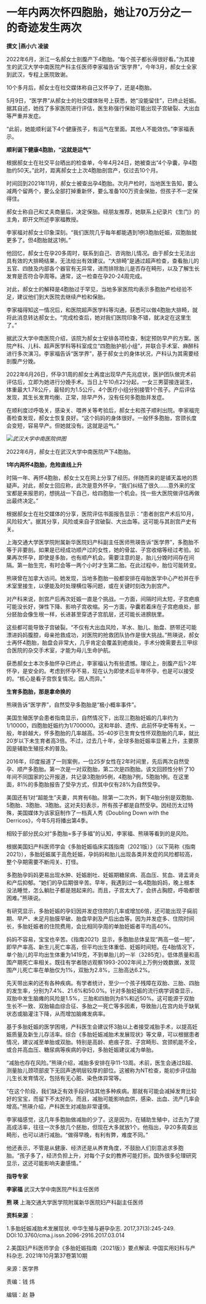 # 一年内两次怀四胞胎，她让70万分之一的奇迹发生两次

**撰文 |燕小六 凌骏**

2022年6月，浙江一名郝女士剖腹产下4胞胎。“每个孩子都长得很好看。”为其接生的武汉大学中南医院产科主任医师李家福告诉“医学界”，今年3月，郝女士全家到武汉，专程上医院致谢。

10个多月后，郝女士在社交媒体称自己又怀孕了，还是4胞胎。

5月9日，“医学界”从郝女士的社交媒体账号上获悉，她“没能留住”，已终止妊娠。据其自述，她找了多家医院进行评估，医生称强行保胎可能出现子宫破裂、大出血等严重并发症。

“此前，她能顺利诞下4个健康孩子，有运气在里面。其他人不能效仿。”李家福表示。

**顺利诞下健康4胞胎，“这就是运气”**

根据郝女士在社交平台晒出的检查单，今年4月24日，她被查出“4个孕囊，孕4胞胎约50天。”此时，距离郝女士上次4胞胎剖宫产，仅过去10个月。

时间回到2021年11月，郝女士被查出孕4胞胎。次月产检时，当地医生告知，要么减两个留两个，要么全部打掉重新怀，要么准备100万资金保胎，但孩子不一定保得住。

郝女士称自己和丈夫商量后，决定保胎。经朋友推荐，她联系上纪录片《生门》的主角，即开文所述李家福教授。

李家福对郝女士印象深刻。“我们医院几乎每年都能遇到1例3胞胎妊娠，双胞胎就更多了。但4胞胎就这1例。”

他回忆，郝女士在孕20多周时，联系到自己、咨询胎儿情况。由于郝女士无法出具有效的大排畸结果，无法给出有效建议。“大排畸”是通过超声检查，查看胎儿的五官、四肢及内部各个器官有无异常，进而排除胎儿是否存在畸形，以及了解生长发育是否符合孕周等。通常，这一检查在孕20-24周完成。

对此，郝女士的解释是4胞胎过于罕见，当地多家医院均表示多胞胎产检经验不足，建议他们到大医院去继续产检和保胎。

李家福得知这一情况后，和医院超声医学科等沟通，获悉可以做4胞胎大排畸，就将此消息转达郝女士。“完成检查后，她对我们医院印象不错，就决定在这里生了。”

据武汉大学中南医院介绍，该院为郝女士安排各项检查，制定预防早产的方案。医院产科、儿科、超声医学科等科室成立“四胞胎护航小组”，并联合手术室、麻醉科进行多次演习。李家福告诉“医学界”，基于郝女士的身体状况，产科认为其需要经剖腹产分娩。

2022年6月26日，怀孕31周的郝女士再度出现早产先兆症状，医护团队做完术前评估后，立即为她进行分娩手术。当日上午10点22分起，一女三男婴接连诞生，体重最大1.78公斤，最轻的为1.5公斤。4个医疗小组分别接管1个孩子。产后评估发现，其生长发育均衡、正常，除早产外，没有任何多胞胎并发症。

在顺利度过呼吸关，感染关、喂养关等考验后，郝女士和孩子顺利出院。李家福完善检查发现，郝女士恢复良好。“这个妈妈的身体很好。一般怀多胞胎，宫颈长度会变短，容易早产。但她就没有。这就是运气。”

![](https://inews.gtimg.com/newsapp_bt/0/15792626324/1000)_武汉大学中南医院供图_

2022年6月，郝女士在武汉大学中南医院产下4胞胎。

**1年内两怀4胞胎，危险直线上升**

时隔一年、再怀4胞胎，郝女士又在网上分享了经历。伴随而来的是铺天盖地的质疑声。对此，郝女士回应称，此次是意外怀孕，“我们纠结了很久……意外来的宝宝都是来报恩的，想挑战一下自己，给四胞胎一个机会。找一些大医院做评估再做出最终决定。”

根据郝女士在社交媒体的分享，医院评估书面报告显示：“患者剖宫产术后10月，风险较大”。据其分享，风险或来自子宫破裂、大出血等。这可能与其剖宫产史有关。

上海交通大学医学院附属新华医院妇产科副主任医师熊瑛告诉“医学界”，多胞胎不等于非要剖。如果是已经成功顺产过的女性，她的骨盆、子宫收缩等经过考验。如果再次怀孕，即使是多胎，也有顺产机会。需要注意的是，胎儿分娩时间存在间隔。第一胎生完，有时会等一两个小时才生第二胎。在此过程中，胎位可能转变。

熊瑛曾在加拿大访问。她发现，当地多胞胎一般都安排在母胎医学中心产检并在手术室里接生，以便能及时处理横位等问题，或在关键时刻改为剖宫产。

对产科来说，剖宫产后再次妊娠一直是个挑战。一方面，间隔时间太短，子宫疤痕可能没长好，弹性下降、影响子宫收缩。另一方面，孕囊若着床在子宫疤痕处，部分胚胎会像生根一样，长进甚至穿透子宫肌层，还可能长进膀胱里。

这些都可能导致子宫破裂。“不仅有大出血风险，羊水、胎儿、胎盘、脐带还可能漂进妈妈腹腔，母亲抢救成功，对医院的抢救团队协作是很大挑战。”熊瑛说，郝女士再怀4胞胎，胎盘会非常大，几乎肯定会覆盖到疤痕处，手术分娩需要去三甲综合医院的杂交手术室，才能为母儿生命护航。

获悉郝女士本次多胎怀孕已终止，李家福认为有些遗憾。理论上，剖腹产后1-2年怀孕，是安全的。考虑到怀孕不易，现在认为即使术后半年怀孕，也是可以接受的。“核心是看子宫恢复情况。因人而异。”

**生育多胞胎，那是拿命换的**

熊瑛告诉“医学界”，自然受孕多胞胎是“极小概率事件”。

美国生殖医学会患者指南显示，自然情况下，出现三胞胎妊娠的几率约为1/10000，四胞胎妊娠约为1/700000。这和年龄、遗传、此前怀孕史等有关。一般，年龄越大，怀多胞胎的几率越高。35-40岁已生育女性怀双胞胎的几率，就比20岁以下未生育者高3倍。不过，过去几十年，全球多胎妊娠率显著上升，主要原因是辅助生殖技术的普及。

2016年，印度报道了一则案例，一位25岁女性在2年时间里，先后两次自然受孕、顺产多胞胎。第一次是一对双胞胎，第二次是四胞胎。该文回顾性分析了10年间不同国家的公开报道，共记录3胞胎95例，4胞胎7例，5胞胎1例。在这里面，81%的多胞胎报告了受孕方式，但其中仅有28%为自然受孕。

美国还有1对“超能生”夫妻，共育有6胎。除第一二次外，剩下4胎分别是双胞胎、5胞胎、3胞胎、3胞胎。这对夫妇表示，所有孩子都是自然受孕。因经历太过特殊，美国媒体为该家庭制作了一档真人秀《Doubling
Down with the Derricos》，今年5月将播出第4季。

相较于部分民众对“多胞胎=多子多福”的认知，李家福、熊瑛等看到的是风险。

根据美国妇产科医师学会《多胎妊娠临床实践指南（2021版）》（以下简称《指南2021》），多胎妊娠属于高危妊娠，孕妈妈和胎儿出现各类并发症的风险都较高，整个孕期需要不断闯关、打怪。

多胞胎孕妈妈更易出现水肿、妊娠剧吐、妊娠期糖尿病、高血压、贫血、肾盂肾炎和产后抑郁。“她们的孕后期很辛苦。早年，我遇到过一名4胞胎妈妈，晚上根本没法睡觉，怎么躺肚子都是翘起来的。而且，子宫太大了，会挤占胸腔，呼吸都很困难。”熊瑛说。

有研究显示，多胎妊娠的孕妇因并发症住院的几率或增加6倍，还可能出现子痫前期、早产、未足月胎膜早破、胎盘早剥及产后出血等。因为并发症多、住院时间长，多胎妊娠者的住院费用，会比相同孕周的单胎妊娠者平均高40%。

妈妈不容易，宝宝也辛苦。《指南2021》显示，多胞胎总体呈现“两高一低一短”，即早产率高、新生儿死亡率高，但平均出生体重低、妊娠时间短。在4胎情况下，单个胎儿的平均出生体重为1419克，不到单胎儿的一半（3285克）。低体质量和高围产期死亡率相关。既往有学者随访观察1993-2002年间上万例分娩数据，发现围产儿死亡率在单胎仅为1%，双胎为2.8%，三胎高达6.2%。

先天带出来的还有各种疾病。有学者统计，至少一个孩子残障在双胎、三胎、四胎的发生率，分别为7.4%、21.6%和50.0%。针对多胎妊娠的流行病学调查显示，双胎中发生脑瘫的风险是1.5%，三胎和四胎则为8%和近50%。这可能源于双胎生长不一致、双胎输血综合征、多胎之一死亡等多因素，导致胎儿在宫内处于缺氧状态或脑灌注下降，从而增加脑瘫发病率。

基于多胎妊娠的医学困境，产科医生会建议怀3胎以上者接受减胎手术，以提高妊娠质量及新生儿存活率。综合《多胎妊娠减胎术发展现状》等文章，可以根据患者情况，建议减至单胎或双胎。特别是高龄、疤痕子宫、子宫畸形、宫颈机能不全，或合并高血压、糖尿病等疾病的孕妇，多胎妊娠建议减为单胎。

“减胎也存在风险。”熊瑛介绍，减胎多安排在孕11-13周。术前，医生会通过B超、测量胎儿颈项部皮下无回声透明层较厚的部位。这被称为NT检查，能初步评估胎儿生长发育情况，包括有无心脏、染色体异常等。

“在这个阶段，我们缺乏有效手段评估其他多种疾病。那就有可能会减掉发育比较好的宝宝，而留下不太好的。而且，减胎可能影响血供，感染、出血、流产几率会增高。”熊瑛介绍，产科医生对减胎非常谨慎。

李家福感觉，这几年多胞胎做减胎的少了。这是因为，在辅助生殖中，过去为了提高成活率，往往一次多放几个胚胎，但现在大多就放1个。他指出，孕20多周查出畸形，也可以进行减胎。“做得早晚，有利有弊，难度不同。”

他还表示，不管是从健康、经济还是从养育角度，不鼓励人们刻意追求多胞胎。“孩子多了，经济负担上升，对每个子女的教养可能打折。国外很多伦理研究显示，这还可能影响夫妻感情。”

**指导专家**

**李家福** 武汉大学中南医院产科主任医师

**熊 瑛** 上海交通大学医学院附属新华医院妇产科副主任医师

**资料来源** ：

1.多胎妊娠减胎术发展现状. 中华生殖与避孕杂志. 2017,37(3):245-249.
DOI:10.3760/cma.j.issn.2096-2916.2017.03.014

2.美国妇产科医师学会《多胎妊娠指南（2021版）》要点解读. 中国实用妇科与产科杂志. 2021年10月第37卷第10期

来源：医学界

责编：钱 炜

编辑：赵 静


